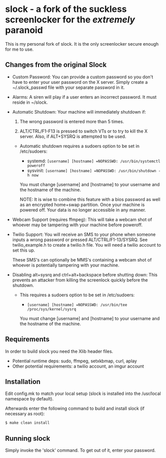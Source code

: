 # slock - a fork of the suckless screenlocker for the _extremely_ paranoid

This is my personal fork of slock. It is the only screenlocker secure enough
for me to use.

## Changes from the original Slock

- Custom Password: You can provide a custom password so you don't have to enter
  your user password on the X server. Simply create a ~/.slock_passwd file with
  your separate password in it.

- Alarms: A siren will play if a user enters an incorrect password. It must
  reside in ~/slock.

- Automatic Shutdown: Your machine will immediately shutdown if:

  1. The wrong password is entered more than 5 times.

  2. ALT/CTRL/F1-F13 is pressed to switch VTs or to try to kill the X server.
     Also, if ALT+SYSRQ is attempted to be used.

  - Automatic shutdown requires a sudoers option to be set in /etc/sudoers:

    - systemd: `[username] [hostname] =NOPASSWD: /usr/bin/systemctl poweroff`
    - sysvinit: `[username] [hostname] =NOPASSWD: /usr/bin/shutdown -h now`

    You must change [username] and [hostname] to your username and the hostname
    of the machine.

    NOTE: It is wise to combine this feature with a bios password as well as an
    encrypted home+swap partition. Once your machine is powered off. Your data
    is no longer accessible in any manner.

- Webcam Support (requires ffmpeg): This will take a webcam shot of whoever may
  be tampering with your machine before poweroff.

- Twilio Support: You will receive an SMS to your phone when someone inputs a
  wrong password or pressed ALT/CTRL/F1-13/SYSRQ. See twilio_example.h to create a
  twilio.h file. You will need a twilio account to set this up.

  These SMS's can optionally be MMS's containing a webcam shot of whoever is
  potentially tampering with your machine.

- Disabling alt+sysrq and ctrl+alt+backspace before shutting down: This
  prevents an attacker from killing the screenlock quickly before the shutdown.

  - This requires a sudoers option to be set in /etc/sudoers:

    - `[username] [hostname] =NOPASSWD: /usr/bin/tee /proc/sys/kernel/sysrq`

    You must change [username] and [hostname] to your username and the hostname
    of the machine.

## Requirements

In order to build slock you need the Xlib header files.

- Potential runtime deps: sudo, ffmpeg, setxkbmap, curl, aplay
- Other potential requirements: a twilio account, an imgur account

## Installation

Edit config.mk to match your local setup (slock is installed into
the /usr/local namespace by default).

Afterwards enter the following command to build and install slock
(if necessary as root):

``` bash
$ make clean install
```

## Running slock

Simply invoke the 'slock' command. To get out of it, enter your password.
